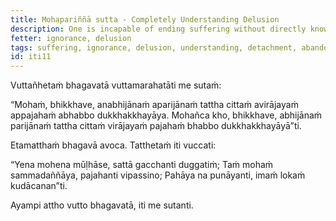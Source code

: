 ```yaml
---
title: Mohapariññā sutta - Completely Understanding Delusion
description: One is incapable of ending suffering without directly knowing, not completely understanding delusion, without the mind not detaching from it and without abandoning it. One is capable of ending suffering by directly knowing, by fully understanding delusion, with the mind detaching from it, and by abandoning it.
fetter: ignorance, delusion
tags: suffering, ignorance, delusion, understanding, detachment, abandoning, iti
id: iti11
---
```


Vuttañhetaṁ bhagavatā vuttamarahatāti me sutaṁ:

“Mohaṁ, bhikkhave, anabhijānaṁ aparijānaṁ tattha cittaṁ avirājayaṁ appajahaṁ abhabbo dukkhakkhayāya. Mohañca kho, bhikkhave, abhijānaṁ parijānaṁ tattha cittaṁ virājayaṁ pajahaṁ bhabbo dukkhakkhayāyā”ti.

Etamatthaṁ bhagavā avoca. Tatthetaṁ iti vuccati:

“Yena mohena mūḷhāse,
sattā gacchanti duggatiṁ;
Taṁ mohaṁ sammadaññāya,
pajahanti vipassino;
Pahāya na punāyanti,
imaṁ lokaṁ kudācanan”ti.

Ayampi attho vutto bhagavatā, iti me sutanti.